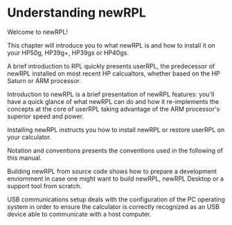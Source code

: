 # Understanding newRPL

Welcome to newRPL!

This chapter will introduce you to what newRPL is and how to install it on your
HP50g, HP39g+, HP39gs or HP40gs.

A brief introduction to RPL quickly presents userRPL, the predecessor of newRPL
installed on most recent HP calcualtors, whether based on the HP Saturn or ARM
processor.

Introduction to newRPL is a brief presentation of newRPL features: you'll have a
quick glance of what newRPL can do and how it re-implements the concepts at the
core of userRPL taking advantage of the ARM processor's superior speed and
power.

Installing newRPL instructs you how to install newRPL or restore userRPL on your
calculator.

Notation and conventions presents the conventions used in the following of this
manual.

Building newRPL from source code shows how to prepare a development enviornment
in case one might want to build newRPL, newRPL Desktop or a support tool from
scratch.

USB communications setup deals with the configuration of the PC operating system
in order to ensure the calculator is correctly recognized as an USB device able
to communicate with a host computer.
